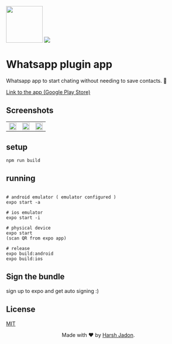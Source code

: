 <img width="100" src="https://user-images.githubusercontent.com/62889318/183282361-f6ae2d88-5113-46f0-9cfb-1f9359efd9a6.png">
<img src="https://img.shields.io/badge/react_native-%2320232a.svg?style=for-the-badge&logo=react&logoColor=%2361DAFB">

# Whatsapp plugin app
Whatsapp app to start chating without needing to save contacts. 🚀

[Link to the app (Google Play Store)](https://play.google.com/store/apps/details?id=com.kiveemusic9.wassup)

## Screenshots 
<table>
<tr>
<td><img width="100%" src="https://user-images.githubusercontent.com/62889318/183282323-d2752992-654c-4f97-afc8-69c9c21b3fd6.png"></td>
<td><img width="100%" src="https://user-images.githubusercontent.com/62889318/183282324-bbbd184c-e7f7-4743-9a03-b0f31d169310.png"></td>
<td><img width="100%" src="https://user-images.githubusercontent.com/62889318/183282327-d25e7134-cd81-4eae-bb77-e7d637025bde.png"></td>
<tr>
</table>


## setup
```npm run build```

## running
```

# android emulator ( emulator configured )
expo start -a

# ios emulator
expo start -i

# physical device
expo start 
(scan QR from expo app)

# release
expo build:android
expo build:ios

```

## Sign the bundle

sign up to expo and get auto signing :)


## License
[MIT](https://choosealicense.com/licenses/mit/)


  <p align="center">
    Made with ❤️ by <a href="https://harshjadon.com/">Harsh Jadon</a>.
    </p>

